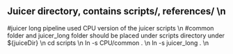 ## Juicer directory, contains scripts/, references/ \n
#juicer long pipeline used CPU version of the juicer scripts \n
#common folder and juicer_long folder should be placed under scripts directory under ${juiceDir} \n
cd scripts \n
ln -s CPU/common . \n
ln -s juicer_long . \n
